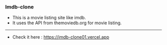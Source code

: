 ### Imdb-clone
- This is a movie listing site like imdb.
- It uses the API from themoviedb.org for movie listing.
*****
- Check it here : https://imdb-clone01.vercel.app
